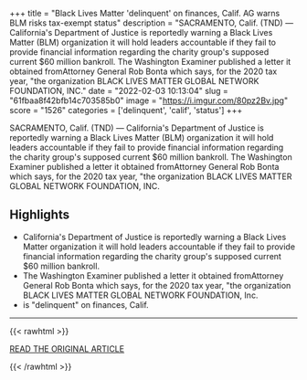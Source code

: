 +++
title = "Black Lives Matter 'delinquent' on finances, Calif. AG warns BLM risks tax-exempt status"
description = "SACRAMENTO, Calif. (TND) — California's Department of Justice is reportedly warning a Black Lives Matter (BLM) organization it will hold leaders accountable if they fail to provide financial information regarding the charity group's supposed current $60 million bankroll. The Washington Examiner published a letter it obtained fromAttorney General Rob Bonta which says, for the 2020 tax year, \"the organization BLACK LIVES MATTER GLOBAL NETWORK FOUNDATION, INC."
date = "2022-02-03 10:13:04"
slug = "61fbaa8f42bfb14c703585b0"
image = "https://i.imgur.com/80pz2Bv.jpg"
score = "1526"
categories = ['delinquent', 'calif', 'status']
+++

SACRAMENTO, Calif. (TND) — California's Department of Justice is reportedly warning a Black Lives Matter (BLM) organization it will hold leaders accountable if they fail to provide financial information regarding the charity group's supposed current $60 million bankroll. The Washington Examiner published a letter it obtained fromAttorney General Rob Bonta which says, for the 2020 tax year, \"the organization BLACK LIVES MATTER GLOBAL NETWORK FOUNDATION, INC.

## Highlights

- California's Department of Justice is reportedly warning a Black Lives Matter organization it will hold leaders accountable if they fail to provide financial information regarding the charity group's supposed current $60 million bankroll.
- The Washington Examiner published a letter it obtained fromAttorney General Rob Bonta which says, for the 2020 tax year, "the organization BLACK LIVES MATTER GLOBAL NETWORK FOUNDATION, Inc.
- is "delinquent" on finances, Calif.

---

{{< rawhtml >}}
  <p class="article-category">
    <a target="_blank" href="https://abcnews4.com/news/nation-world/black-lives-matter-delinquent-on-finances-calif-ag-warns-blm-risks-tax-exempt-status-california-department-justice-attorney-general-patrisse-cullors-influence-watch-rob-bunta-washington-examiner-doj">READ THE ORIGINAL ARTICLE</a>
  </p>
{{< /rawhtml >}}

